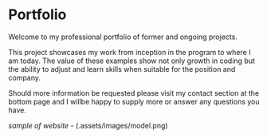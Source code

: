 # Portfolio
Welcome to my professional portfolio of former and ongoing projects. 

This project showcases my work from inception in the program to where I am today. The value of these examples show not only growth in coding but the ability to adjust and learn skills when suitable for the position and company. 

Should more information be requested please visit my contact section at the bottom page and I willbe happy to supply more or answer any questions you have.  


*sample of website* - (.assets/images/model.png)



